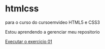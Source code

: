 # htmlcss
 para o curso do cursoemvideo HTML5 e CSS3

 Estou aprendendo a gerenciar meu repositorio

 <a href="https://victorcavalcantedefreitas.github.io/Exercicios-e-desafios-do-cursoemvideo-html5-css3/Exercicios/ex001/index.html">Executar o exercicio 01</a>